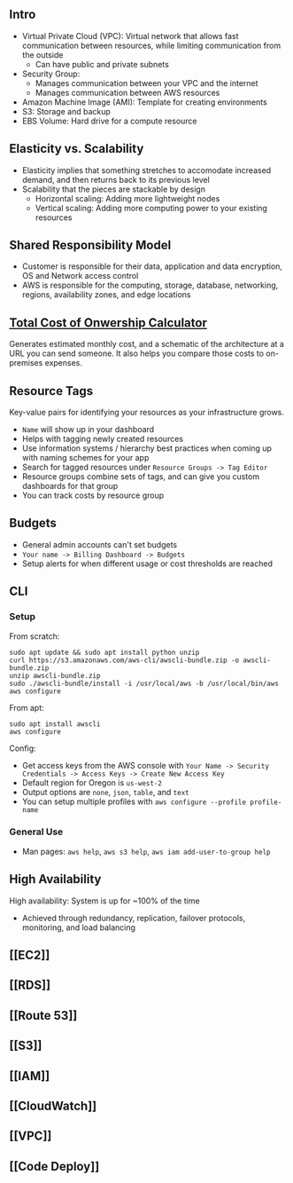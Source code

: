 ## Intro

* Virtual Private Cloud (VPC): Virtual network that allows fast communication between resources, while limiting communication from the outside
    * Can have public and private subnets
* Security Group:
    * Manages communication between your VPC and the internet
    * Manages communication between AWS resources
* Amazon Machine Image (AMI): Template for creating environments
* S3: Storage and backup
* EBS Volume: Hard drive for a compute resource

## Elasticity vs. Scalability

* Elasticity implies that something stretches to accomodate increased demand, and then returns back to its previous level
* Scalability that the pieces are stackable by design
    * Horizontal scaling: Adding more lightweight nodes
    * Vertical scaling: Adding more computing power to your existing resources

## Shared Responsibility Model

* Customer is responsible for their data, application and data encryption, OS and Network access control
* AWS is responsible for the computing, storage, database, networking, regions, availability zones, and edge locations

## [Total Cost of Onwership Calculator](https://awstcocalculator.com/)

Generates estimated monthly cost, and a schematic of the architecture at a URL you can send someone. It also helps you compare those costs to on-premises expenses.

## Resource Tags

Key-value pairs for identifying your resources as your infrastructure grows.

* `Name` will show up in your dashboard
* Helps with tagging newly created resources
* Use information systems / hierarchy best practices when coming up with naming schemes for your app
* Search for tagged resources under `Resource Groups -> Tag Editor`
* Resource groups combine sets of tags, and can give you custom dashboards for that group
* You can track costs by resource group

## Budgets

* General admin accounts can't set budgets
* `Your name -> Billing Dashboard -> Budgets`
* Setup alerts for when different usage or cost thresholds are reached

## CLI

### Setup

From scratch:

```
sudo apt update && sudo apt install python unzip
curl https://s3.amazonaws.com/aws-cli/awscli-bundle.zip -o awscli-bundle.zip
unzip awscli-bundle.zip
sudo ./awscli-bundle/install -i /usr/local/aws -b /usr/local/bin/aws
aws configure
```

From apt:

```
sudo apt install awscli
aws configure
```

Config:

* Get access keys from the AWS console with `Your Name -> Security Credentials -> Access Keys -> Create New Access Key`
* Default region for Oregon is `us-west-2`
* Output options are `none`, `json`, `table`, and `text`
* You can setup multiple profiles with `aws configure --profile profile-name`

### General Use

* Man pages: `aws help`, `aws s3 help`, `aws iam add-user-to-group help`

## High Availability

High availability: System is up for ~100% of the time

* Achieved through redundancy, replication, failover protocols, monitoring, and load balancing

## [[EC2]]

## [[RDS]]

## [[Route 53]]

## [[S3]]

## [[IAM]]

## [[CloudWatch]]

## [[VPC]]

## [[Code Deploy]]
